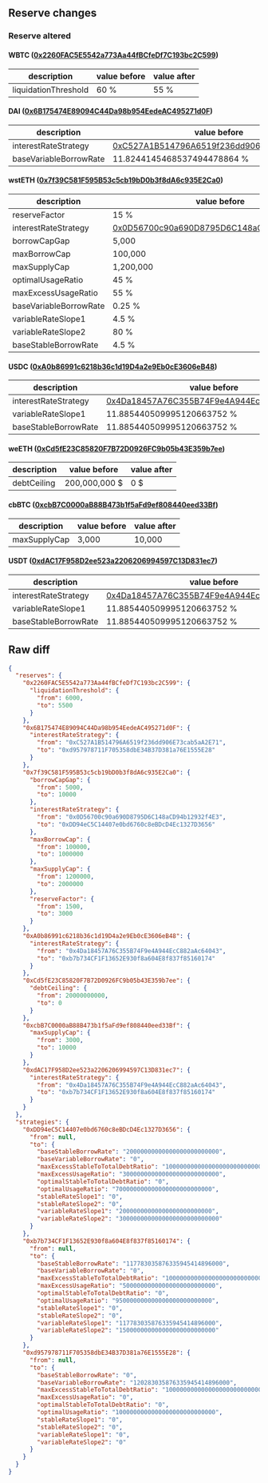 ## Reserve changes

### Reserve altered

#### WBTC ([0x2260FAC5E5542a773Aa44fBCfeDf7C193bc2C599](https://etherscan.io/address/0x2260FAC5E5542a773Aa44fBCfeDf7C193bc2C599))

| description | value before | value after |
| --- | --- | --- |
| liquidationThreshold | 60 % | 55 % |


#### DAI ([0x6B175474E89094C44Da98b954EedeAC495271d0F](https://etherscan.io/address/0x6B175474E89094C44Da98b954EedeAC495271d0F))

| description | value before | value after |
| --- | --- | --- |
| interestRateStrategy | [0xC527A1B514796A6519f236dd906E73cab5aA2E71](https://etherscan.io/address/0xC527A1B514796A6519f236dd906E73cab5aA2E71) | [0xd957978711F705358dbE34B37D381a76E1555E28](https://etherscan.io/address/0xd957978711F705358dbE34B37D381a76E1555E28) |
| baseVariableBorrowRate | 11.8244145468537494478864 % | 12.0283035876335945414896 % |


#### wstETH ([0x7f39C581F595B53c5cb19bD0b3f8dA6c935E2Ca0](https://etherscan.io/address/0x7f39C581F595B53c5cb19bD0b3f8dA6c935E2Ca0))

| description | value before | value after |
| --- | --- | --- |
| reserveFactor | 15 % | 30 % |
| interestRateStrategy | [0x0D56700c90a690D8795D6C148aCD94b12932f4E3](https://etherscan.io/address/0x0D56700c90a690D8795D6C148aCD94b12932f4E3) | [0xDD94eC5C14407e0bd6760c8eBDcD4Ec1327D3656](https://etherscan.io/address/0xDD94eC5C14407e0bd6760c8eBDcD4Ec1327D3656) |
| borrowCapGap | 5,000 | 10,000 |
| maxBorrowCap | 100,000 | 1,000,000 |
| maxSupplyCap | 1,200,000 | 2,000,000 |
| optimalUsageRatio | 45 % | 70 % |
| maxExcessUsageRatio | 55 % | 30 % |
| baseVariableBorrowRate | 0.25 % | 0 % |
| variableRateSlope1 | 4.5 % | 2 % |
| variableRateSlope2 | 80 % | 300 % |
| baseStableBorrowRate | 4.5 % | 2 % |


#### USDC ([0xA0b86991c6218b36c1d19D4a2e9Eb0cE3606eB48](https://etherscan.io/address/0xA0b86991c6218b36c1d19D4a2e9Eb0cE3606eB48))

| description | value before | value after |
| --- | --- | --- |
| interestRateStrategy | [0x4Da18457A76C355B74F9e4A944EcC882aAc64043](https://etherscan.io/address/0x4Da18457A76C355B74F9e4A944EcC882aAc64043) | [0xb7b734CF1F13652E930f8a604E8f837f85160174](https://etherscan.io/address/0xb7b734CF1F13652E930f8a604E8f837f85160174) |
| variableRateSlope1 | 11.885440509995120663752 % | 11.7783035876335945414896 % |
| baseStableBorrowRate | 11.885440509995120663752 % | 11.7783035876335945414896 % |


#### weETH ([0xCd5fE23C85820F7B72D0926FC9b05b43E359b7ee](https://etherscan.io/address/0xCd5fE23C85820F7B72D0926FC9b05b43E359b7ee))

| description | value before | value after |
| --- | --- | --- |
| debtCeiling | 200,000,000 $ | 0 $ |


#### cbBTC ([0xcbB7C0000aB88B473b1f5aFd9ef808440eed33Bf](https://etherscan.io/address/0xcbB7C0000aB88B473b1f5aFd9ef808440eed33Bf))

| description | value before | value after |
| --- | --- | --- |
| maxSupplyCap | 3,000 | 10,000 |


#### USDT ([0xdAC17F958D2ee523a2206206994597C13D831ec7](https://etherscan.io/address/0xdAC17F958D2ee523a2206206994597C13D831ec7))

| description | value before | value after |
| --- | --- | --- |
| interestRateStrategy | [0x4Da18457A76C355B74F9e4A944EcC882aAc64043](https://etherscan.io/address/0x4Da18457A76C355B74F9e4A944EcC882aAc64043) | [0xb7b734CF1F13652E930f8a604E8f837f85160174](https://etherscan.io/address/0xb7b734CF1F13652E930f8a604E8f837f85160174) |
| variableRateSlope1 | 11.885440509995120663752 % | 11.7783035876335945414896 % |
| baseStableBorrowRate | 11.885440509995120663752 % | 11.7783035876335945414896 % |


## Raw diff

```json
{
  "reserves": {
    "0x2260FAC5E5542a773Aa44fBCfeDf7C193bc2C599": {
      "liquidationThreshold": {
        "from": 6000,
        "to": 5500
      }
    },
    "0x6B175474E89094C44Da98b954EedeAC495271d0F": {
      "interestRateStrategy": {
        "from": "0xC527A1B514796A6519f236dd906E73cab5aA2E71",
        "to": "0xd957978711F705358dbE34B37D381a76E1555E28"
      }
    },
    "0x7f39C581F595B53c5cb19bD0b3f8dA6c935E2Ca0": {
      "borrowCapGap": {
        "from": 5000,
        "to": 10000
      },
      "interestRateStrategy": {
        "from": "0x0D56700c90a690D8795D6C148aCD94b12932f4E3",
        "to": "0xDD94eC5C14407e0bd6760c8eBDcD4Ec1327D3656"
      },
      "maxBorrowCap": {
        "from": 100000,
        "to": 1000000
      },
      "maxSupplyCap": {
        "from": 1200000,
        "to": 2000000
      },
      "reserveFactor": {
        "from": 1500,
        "to": 3000
      }
    },
    "0xA0b86991c6218b36c1d19D4a2e9Eb0cE3606eB48": {
      "interestRateStrategy": {
        "from": "0x4Da18457A76C355B74F9e4A944EcC882aAc64043",
        "to": "0xb7b734CF1F13652E930f8a604E8f837f85160174"
      }
    },
    "0xCd5fE23C85820F7B72D0926FC9b05b43E359b7ee": {
      "debtCeiling": {
        "from": 20000000000,
        "to": 0
      }
    },
    "0xcbB7C0000aB88B473b1f5aFd9ef808440eed33Bf": {
      "maxSupplyCap": {
        "from": 3000,
        "to": 10000
      }
    },
    "0xdAC17F958D2ee523a2206206994597C13D831ec7": {
      "interestRateStrategy": {
        "from": "0x4Da18457A76C355B74F9e4A944EcC882aAc64043",
        "to": "0xb7b734CF1F13652E930f8a604E8f837f85160174"
      }
    }
  },
  "strategies": {
    "0xDD94eC5C14407e0bd6760c8eBDcD4Ec1327D3656": {
      "from": null,
      "to": {
        "baseStableBorrowRate": "20000000000000000000000000",
        "baseVariableBorrowRate": "0",
        "maxExcessStableToTotalDebtRatio": "1000000000000000000000000000",
        "maxExcessUsageRatio": "300000000000000000000000000",
        "optimalStableToTotalDebtRatio": "0",
        "optimalUsageRatio": "700000000000000000000000000",
        "stableRateSlope1": "0",
        "stableRateSlope2": "0",
        "variableRateSlope1": "20000000000000000000000000",
        "variableRateSlope2": "3000000000000000000000000000"
      }
    },
    "0xb7b734CF1F13652E930f8a604E8f837f85160174": {
      "from": null,
      "to": {
        "baseStableBorrowRate": "117783035876335945414896000",
        "baseVariableBorrowRate": "0",
        "maxExcessStableToTotalDebtRatio": "1000000000000000000000000000",
        "maxExcessUsageRatio": "50000000000000000000000000",
        "optimalStableToTotalDebtRatio": "0",
        "optimalUsageRatio": "950000000000000000000000000",
        "stableRateSlope1": "0",
        "stableRateSlope2": "0",
        "variableRateSlope1": "117783035876335945414896000",
        "variableRateSlope2": "150000000000000000000000000"
      }
    },
    "0xd957978711F705358dbE34B37D381a76E1555E28": {
      "from": null,
      "to": {
        "baseStableBorrowRate": "0",
        "baseVariableBorrowRate": "120283035876335945414896000",
        "maxExcessStableToTotalDebtRatio": "1000000000000000000000000000",
        "maxExcessUsageRatio": "0",
        "optimalStableToTotalDebtRatio": "0",
        "optimalUsageRatio": "1000000000000000000000000000",
        "stableRateSlope1": "0",
        "stableRateSlope2": "0",
        "variableRateSlope1": "0",
        "variableRateSlope2": "0"
      }
    }
  }
}
```